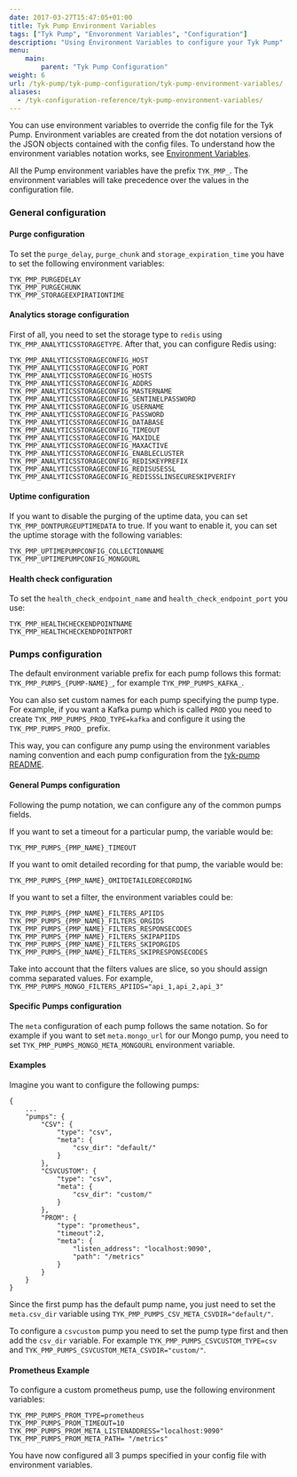 ```yaml
---
date: 2017-03-27T15:47:05+01:00
title: Tyk Pump Environment Variables
tags: ["Tyk Pump", "Envoronment Variables", "Configuration"]
description: "Using Environment Variables to configure your Tyk Pump"
menu:
    main:
        parent: "Tyk Pump Configuration"
weight: 6 
url: /tyk-pump/tyk-pump-configuration/tyk-pump-environment-variables/
aliases:
  - /tyk-configuration-reference/tyk-pump-environment-variables/
---
```


You can use environment variables to override the config file for the Tyk Pump. Environment variables are created from the dot notation versions of the JSON objects contained with the config files.
To understand how the environment variables notation works, see [Environment Variables](/docs/tyk-configuration-reference/environment-variables/). 

All the Pump environment variables have the prefix `TYK_PMP_`. The environment variables will take precedence over the values in the configuration file.
### General configuration

#### Purge configuration
To set the `purge_delay`, `purge_chunk` and `storage_expiration_time` you have to set the following environment variables:
```
TYK_PMP_PURGEDELAY
TYK_PMP_PURGECHUNK
TYK_PMP_STORAGEEXPIRATIONTIME
```

#### Analytics storage configuration
First of all, you need to set the storage type to `redis` using `TYK_PMP_ANALYTICSSTORAGETYPE`.
After that, you can configure Redis using:
```
TYK_PMP_ANALYTICSSTORAGECONFIG_HOST
TYK_PMP_ANALYTICSSTORAGECONFIG_PORT
TYK_PMP_ANALYTICSSTORAGECONFIG_HOSTS
TYK_PMP_ANALYTICSSTORAGECONFIG_ADDRS
TYK_PMP_ANALYTICSSTORAGECONFIG_MASTERNAME
TYK_PMP_ANALYTICSSTORAGECONFIG_SENTINELPASSWORD
TYK_PMP_ANALYTICSSTORAGECONFIG_USERNAME
TYK_PMP_ANALYTICSSTORAGECONFIG_PASSWORD
TYK_PMP_ANALYTICSSTORAGECONFIG_DATABASE
TYK_PMP_ANALYTICSSTORAGECONFIG_TIMEOUT
TYK_PMP_ANALYTICSSTORAGECONFIG_MAXIDLE
TYK_PMP_ANALYTICSSTORAGECONFIG_MAXACTIVE
TYK_PMP_ANALYTICSSTORAGECONFIG_ENABLECLUSTER
TYK_PMP_ANALYTICSSTORAGECONFIG_REDISKEYPREFIX
TYK_PMP_ANALYTICSSTORAGECONFIG_REDISUSESSL
TYK_PMP_ANALYTICSSTORAGECONFIG_REDISSSLINSECURESKIPVERIFY
```

#### Uptime configuration
If you want to disable the purging of the uptime data, you can set `TYK_PMP_DONTPURGEUPTIMEDATA` to true.
If you want to enable it, you can set the uptime storage with the following variables:
```
TYK_PMP_UPTIMEPUMPCONFIG_COLLECTIONNAME
TYK_PMP_UPTIMEPUMPCONFIG_MONGOURL
```

#### Health check configuration
To set the `health_check_endpoint_name` and `health_check_endpoint_port` you use:
```
TYK_PMP_HEALTHCHECKENDPOINTNAME
TYK_PMP_HEALTHCHECKENDPOINTPORT
``` 

### Pumps configuration
The default environment variable prefix for each pump follows this format: `TYK_PMP_PUMPS_{PUMP-NAME}_`, for example `TYK_PMP_PUMPS_KAFKA_`.

You can also set custom names for each pump specifying the pump type. For example, if you want a Kafka pump which is called `PROD` you need to create `TYK_PMP_PUMPS_PROD_TYPE=kafka` and configure it using the `TYK_PMP_PUMPS_PROD_` prefix.

This way, you can configure any pump using the environment variables naming convention and each pump configuration from the [tyk-pump README](https://github.com/TykTechnologies/tyk-pump#configuration). 

#### General Pumps configuration
Following the pump notation, we can configure any of the common pumps fields.

If you want to set a timeout for a particular pump, the variable would be:
```
TYK_PMP_PUMPS_{PMP_NAME}_TIMEOUT
```

If you want to omit detailed recording for that pump, the variable would be:
```
TYK_PMP_PUMPS_{PMP_NAME}_OMITDETAILEDRECORDING
```

If you want to set a filter, the environment variables could be:
```
TYK_PMP_PUMPS_{PMP_NAME}_FILTERS_APIIDS
TYK_PMP_PUMPS_{PMP_NAME}_FILTERS_ORGIDS
TYK_PMP_PUMPS_{PMP_NAME}_FILTERS_RESPONSECODES
TYK_PMP_PUMPS_{PMP_NAME}_FILTERS_SKIPAPIIDS
TYK_PMP_PUMPS_{PMP_NAME}_FILTERS_SKIPORGIDS
TYK_PMP_PUMPS_{PMP_NAME}_FILTERS_SKIPRESPONSECODES
```
Take into account that the filters values are slice, so you should assign comma separated values. For example,  `TYK_PMP_PUMPS_MONGO_FILTERS_APIIDS="api_1,api_2,api_3"`

#### Specific Pumps configuration
The `meta` configuration of each pump follows the same notation. So for example if you want to set `meta.mongo_url` for our Mongo pump, you need to set `TYK_PMP_PUMPS_MONGO_META_MONGOURL` environment variable. 
 
 
#### Examples

Imagine you want to configure the following pumps:
```{.json}
{
    ...
    "pumps": {
        "CSV": {
            "type": "csv",
            "meta": {
                "csv_dir": "default/"
            }
        },
        "CSVCUSTOM": {
            "type": "csv",
            "meta": {
                "csv_dir": "custom/"
            }
        },
        "PROM": {
            "type": "prometheus",
            "timeout":2,
            "meta": {
                "listen_address": "localhost:9090",
                "path": "/metrics"
            }
        }
    }
}
```

Since the first pump has the default pump name, you just need to set the `meta.csv_dir` variable using `TYK_PMP_PUMPS_CSV_META_CSVDIR="default/"`.

To configure a `csvcustom` pump you need to set the pump type first and then add the `csv_dir` variable. For example `TYK_PMP_PUMPS_CSVCUSTOM_TYPE=csv` and `TYK_PMP_PUMPS_CSVCUSTOM_META_CSVDIR="custom/"`.

#### Prometheus Example

To configure a custom prometheus pump, use the following environment variables:
```
TYK_PMP_PUMPS_PROM_TYPE=prometheus
TYK_PMP_PUMPS_PROM_TIMEOUT=10
TYK_PMP_PUMPS_PROM_META_LISTENADDRESS="localhost:9090"
TYK_PMP_PUMPS_PROM_META_PATH= "/metrics"
```

You have now configured all 3 pumps specified in your config file with environment variables.

